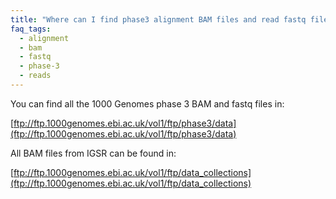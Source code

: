 ```yaml
---
title: "Where can I find phase3 alignment BAM files and read fastq files on the ftp site?"
faq_tags:
  - alignment
  - bam
  - fastq
  - phase-3
  - reads
---
```

                    

You can find all the 1000 Genomes phase 3 BAM and fastq files in:

[ftp://ftp.1000genomes.ebi.ac.uk/vol1/ftp/phase3/data](ftp://ftp.1000genomes.ebi.ac.uk/vol1/ftp/phase3/data)

All BAM files from IGSR can be found in:

[ftp://ftp.1000genomes.ebi.ac.uk/vol1/ftp/data_collections](ftp://ftp.1000genomes.ebi.ac.uk/vol1/ftp/data_collections)
